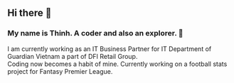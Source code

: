 ## Hi there 👋

### My name is Thinh. A coder and also an explorer. 🔭

I am currently working as an IT Business Partner for IT Department of Guardian Vietnam a part of DFI Retail Group. \
Coding now becomes a habit of mine. Currently working on a football stats project for Fantasy Premier League.
<!--
**ducthinh-dev/ducthinh-dev** is a ✨ _special_ ✨ repository because its `README.md` (this file) appears on your GitHub profile.

Here are some ideas to get you started:

- 🔭 I’m currently working on ...
- 🌱 I’m currently learning ...
- 👯 I’m looking to collaborate on ...
- 🤔 I’m looking for help with ...
- 💬 Ask me about ...
- 📫 How to reach me: ...
- 😄 Pronouns: ...
- ⚡ Fun fact: ...
-->
